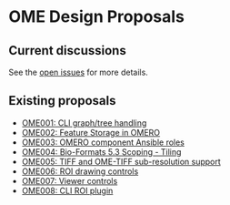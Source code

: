 # OME Design Proposals

## Current discussions

See the [open issues](https://github.com/openmicroscopy/design/issues)
for more details.

## Existing proposals

- [OME001: CLI graph/tree handling](OME001/)
- [OME002: Feature Storage in OMERO](OME002/)
- [OME003: OMERO component Ansible roles](OME003/)
- [OME004: Bio-Formats 5.3 Scoping - Tiling](OME004/)
- [OME005: TIFF and OME-TIFF sub-resolution support](OME005/)
- [OME006: ROI drawing controls](OME006/)
- [OME007: Viewer controls](OME007/)
- [OME008: CLI ROI plugin](OME008/)

